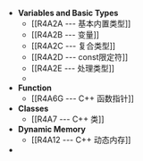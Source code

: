 - **Variables and Basic Types**
	- [[R4A2A --- 基本内置类型]]
	- [[R4A2B --- 变量]]
	- [[R4A2C --- 复合类型]]
	- [[R4A2D --- const限定符]]
	- [[R4A2E --- 处理类型]]
	-
- **Function**
	- [[R4A6G --- C++ 函数指针]]
- **Classes**
	- [[R4A7 --- C++ 类]]
- **Dynamic Memory**
	- [[R4A12 --- C++ 动态内存]]
-